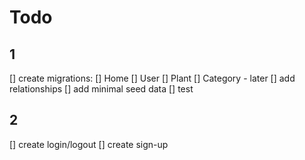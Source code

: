 # Todo

## 1
[] create migrations:
   [] Home
   [] User
   [] Plant
   [] Category - later
[] add relationships
[] add minimal seed data
[] test

## 2
[] create login/logout
[] create sign-up
